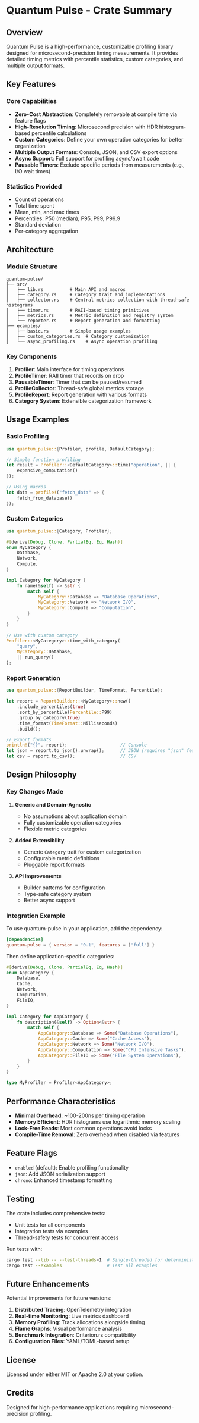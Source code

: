 # Quantum Pulse - Crate Summary

## Overview

Quantum Pulse is a high-performance, customizable profiling library designed for microsecond-precision timing measurements. It provides detailed timing metrics with percentile statistics, custom categories, and multiple output formats.

## Key Features

### Core Capabilities
- **Zero-Cost Abstraction**: Completely removable at compile time via feature flags
- **High-Resolution Timing**: Microsecond precision with HDR histogram-based percentile calculations
- **Custom Categories**: Define your own operation categories for better organization
- **Multiple Output Formats**: Console, JSON, and CSV export options
- **Async Support**: Full support for profiling async/await code
- **Pausable Timers**: Exclude specific periods from measurements (e.g., I/O wait times)

### Statistics Provided
- Count of operations
- Total time spent
- Mean, min, and max times
- Percentiles: P50 (median), P95, P99, P99.9
- Standard deviation
- Per-category aggregation

## Architecture

### Module Structure
```
quantum-pulse/
├── src/
│   ├── lib.rs          # Main API and macros
│   ├── category.rs     # Category trait and implementations
│   ├── collector.rs    # Central metrics collection with thread-safe histograms
│   ├── timer.rs        # RAII-based timing primitives
│   ├── metrics.rs      # Metric definition and registry system
│   └── reporter.rs     # Report generation and formatting
├── examples/
│   ├── basic.rs        # Simple usage examples
│   ├── custom_categories.rs  # Category customization
│   └── async_profiling.rs    # Async operation profiling
```

### Key Components

1. **Profiler**: Main interface for timing operations
2. **ProfileTimer**: RAII timer that records on drop
3. **PausableTimer**: Timer that can be paused/resumed
4. **ProfileCollector**: Thread-safe global metrics storage
5. **ProfileReport**: Report generation with various formats
6. **Category System**: Extensible categorization framework

## Usage Examples

### Basic Profiling
```rust
use quantum_pulse::{Profiler, profile, DefaultCategory};

// Simple function profiling
let result = Profiler::<DefaultCategory>::time("operation", || {
    expensive_computation()
});

// Using macros
let data = profile!("fetch_data" => {
    fetch_from_database()
});
```

### Custom Categories
```rust
use quantum_pulse::{Category, Profiler};

#[derive(Debug, Clone, PartialEq, Eq, Hash)]
enum MyCategory {
    Database,
    Network,
    Compute,
}

impl Category for MyCategory {
    fn name(&self) -> &str {
        match self {
            MyCategory::Database => "Database Operations",
            MyCategory::Network => "Network I/O",
            MyCategory::Compute => "Computation",
        }
    }
}

// Use with custom category
Profiler::<MyCategory>::time_with_category(
    "query",
    MyCategory::Database,
    || run_query()
);
```

### Report Generation
```rust
use quantum_pulse::{ReportBuilder, TimeFormat, Percentile};

let report = ReportBuilder::<MyCategory>::new()
    .include_percentiles(true)
    .sort_by_percentile(Percentile::P99)
    .group_by_category(true)
    .time_format(TimeFormat::Milliseconds)
    .build();

// Export formats
println!("{}", report);                    // Console
let json = report.to_json().unwrap();      // JSON (requires "json" feature)
let csv = report.to_csv();                 // CSV
```

## Design Philosophy

### Key Changes Made

1. **Generic and Domain-Agnostic**
   - No assumptions about application domain
   - Fully customizable operation categories
   - Flexible metric categories

2. **Added Extensibility**
   - Generic `Category` trait for custom categorization
   - Configurable metric definitions
   - Pluggable report formats

3. **API Improvements**
   - Builder patterns for configuration
   - Type-safe category system
   - Better async support

### Integration Example

To use quantum-pulse in your application, add the dependency:

```toml
[dependencies]
quantum-pulse = { version = "0.1", features = ["full"] }
```

Then define application-specific categories:

```rust
#[derive(Debug, Clone, PartialEq, Eq, Hash)]
enum AppCategory {
    Database,
    Cache,
    Network,
    Computation,
    FileIO,
}

impl Category for AppCategory {
    fn description(&self) -> Option<&str> {
        match self {
            AppCategory::Database => Some("Database Operations"),
            AppCategory::Cache => Some("Cache Access"),
            AppCategory::Network => Some("Network I/O"),
            AppCategory::Computation => Some("CPU Intensive Tasks"),
            AppCategory::FileIO => Some("File System Operations"),
        }
    }
}

type MyProfiler = Profiler<AppCategory>;
```

## Performance Characteristics

- **Minimal Overhead**: ~100-200ns per timing operation
- **Memory Efficient**: HDR histograms use logarithmic memory scaling
- **Lock-Free Reads**: Most common operations avoid locks
- **Compile-Time Removal**: Zero overhead when disabled via features

## Feature Flags

- `enabled` (default): Enable profiling functionality
- `json`: Add JSON serialization support
- `chrono`: Enhanced timestamp formatting

## Testing

The crate includes comprehensive tests:
- Unit tests for all components
- Integration tests via examples
- Thread-safety tests for concurrent access

Run tests with:
```bash
cargo test --lib -- --test-threads=1  # Single-threaded for deterministic results
cargo test --examples                 # Test all examples
```

## Future Enhancements

Potential improvements for future versions:

1. **Distributed Tracing**: OpenTelemetry integration
2. **Real-time Monitoring**: Live metrics dashboard
3. **Memory Profiling**: Track allocations alongside timing
4. **Flame Graphs**: Visual performance analysis
5. **Benchmark Integration**: Criterion.rs compatibility
6. **Configuration Files**: YAML/TOML-based setup

## License

Licensed under either MIT or Apache 2.0 at your option.

## Credits

Designed for high-performance applications requiring microsecond-precision profiling.